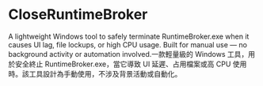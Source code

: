 # CloseRuntimeBroker
A lightweight Windows tool to safely terminate RuntimeBroker.exe when it causes UI lag, file lockups, or high CPU usage. Built for manual use — no background activity or automation involved.一款輕量級的 Windows 工具，用於安全終止 RuntimeBroker.exe，當它導致 UI 延遲、占用檔案或高 CPU 使用時。該工具設計為手動使用，不涉及背景活動或自動化。
